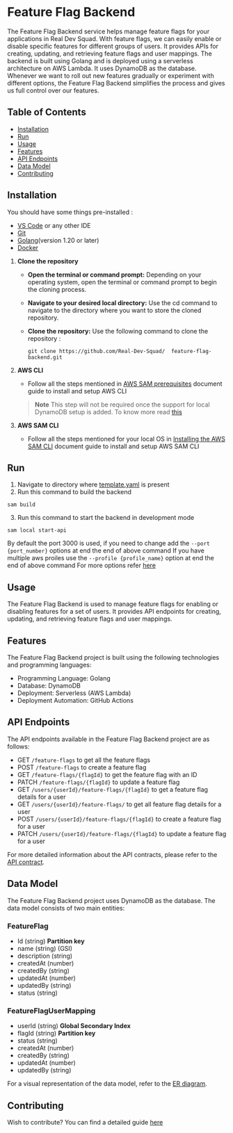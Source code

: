 # Feature Flag Backend

The Feature Flag Backend service helps manage feature flags for your applications in Real Dev Squad. With feature flags, we can easily enable or disable specific features for different groups of users. It provides APIs for creating, updating, and retrieving feature flags and user mappings. The backend is built using Golang and is deployed using a serverless architecture on AWS Lambda. It uses DynamoDB as the database. Whenever we want to roll out new features gradually or experiment with different options, the Feature Flag Backend simplifies the process and gives us full control over our features.

## Table of Contents

-   [Installation](#installation)
-   [Run](#run)
-   [Usage](#usage)
-   [Features](#features)
-   [API Endpoints](#api-endpoints)
-   [Data Model](#data-model)
-   [Contributing](#contributing)

## Installation
You should have some things pre-installed :
- [VS Code](https://code.visualstudio.com/) or any other IDE
- [Git](https://git-scm.com/)
- [Golang](https://go.dev/)(version 1.20 or later)
- [Docker](https://www.docker.com/)


1. **Clone the repository**

    - **Open the terminal or command prompt:** Depending on your operating system, open the terminal or command prompt to begin the      cloning process. 

    - **Navigate to your desired local directory:** Use the cd command to navigate to the directory where you want to store the cloned repository.
 
    - **Clone the repository:** Use the following command to clone the repository :

        ```
        git clone https://github.com/Real-Dev-Squad/  feature-flag-backend.git 
        ```

2. **AWS CLI**
    - Follow all the steps mentioned in [AWS SAM prerequisites](https://docs.aws.amazon.com/serverless-application-model/latest/developerguide/prerequisites.html) document guide to install and setup AWS CLI
    
    > **Note**
    > This step will not be required once the support for local DynamoDB setup is added. To know more read [this](https://docs.aws.amazon.com/amazondynamodb/latest/developerguide/DynamoDBLocal.html)
  
3. **AWS SAM CLI**
    - Follow all the steps mentioned for your local OS in [Installing the AWS SAM CLI](https://docs.aws.amazon.com/serverless-application-model/latest/developerguide/prerequisites.html) document guide to install and setup AWS SAM CLI

## Run

1. Navigate to directory where [template.yaml](./template.yaml) is present
2. Run this command to build the backend
  ```
  sam build
  ```
3. Run this command to start the backend in development mode
  ```
  sam local start-api
  ```
  By default the port 3000 is used, if you need to change add the `--port {port_number}` options at end the end of above command
  If you have multiple aws proiles use the `--profile {profile_name}` option at end the end of above command
  For more options refer [here](https://docs.aws.amazon.com/serverless-application-model/latest/developerguide/sam-cli-command-reference-sam-local-start-api.html) 

## Usage

The Feature Flag Backend is used to manage feature flags for enabling or disabling features for a set of users. It provides API endpoints for creating, updating, and retrieving feature flags and user mappings.

## Features

The Feature Flag Backend project is built using the following technologies and programming languages:

-   Programming Language: Golang
-   Database: DynamoDB
-   Deployment: Serverless (AWS Lambda)
-   Deployment Automation: GitHub Actions

## API Endpoints

The API endpoints available in the Feature Flag Backend project are as follows:

-   GET `/feature-flags` to get all the feature flags
-   POST `/feature-flags` to create a feature flag
-   GET `/feature-flags/{flagId}` to get the feature flag with an ID
-   PATCH `/feature-flags/{flagId}` to update a feature flag
-   GET `/users/{userId}/feature-flags/{flagId}` to get a feature flag details for a user
-   GET `/users/{userId}/feature-flags/` to get all feature flag details for a user
-   POST `/users/{userId}/feature-flags/{flagId}` to create a feature flag for a user
-   PATCH `/users/{userId}/feature-flags/{flagId}` to update a feature flag for a user

For more detailed information about the API contracts, please refer to the [API contract](./openapi.yaml).

## Data Model

The Feature Flag Backend project uses DynamoDB as the database. The data model consists of two main entities:

### FeatureFlag 
- Id (string) **Partition key**
- name (string) (GSI)
- description (string)
- createdAt (number)
- createdBy (string)
- updatedAt (number)
- updatedBy (string)
- status (string)


### FeatureFlagUserMapping
- userId (string) **Global Secondary Index**
- flagId (string) **Partition key** 
- status (string)
- createdAt (number)
- createdBy (string)
- updatedAt (number)
- updatedBy (string)

For a visual representation of the data model, refer to the [ER diagram](./ER%20diagram.jpg).

## Contributing

Wish to contribute? You can find a detailed guide [here](./CONTRIBUTING.md)
